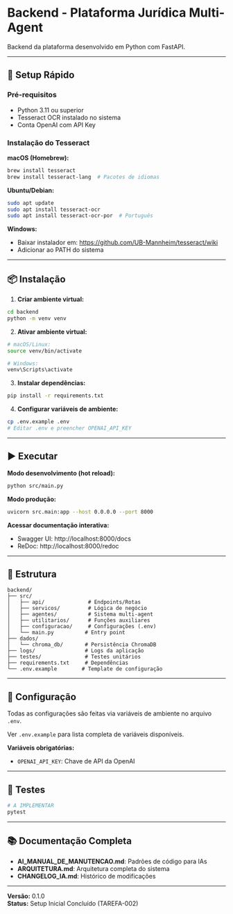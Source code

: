 # Backend - Plataforma Jurídica Multi-Agent

Backend da plataforma desenvolvido em Python com FastAPI.

---

## 🚀 Setup Rápido

### Pré-requisitos

- Python 3.11 ou superior
- Tesseract OCR instalado no sistema
- Conta OpenAI com API Key

### Instalação do Tesseract

**macOS (Homebrew):**
```bash
brew install tesseract
brew install tesseract-lang  # Pacotes de idiomas
```

**Ubuntu/Debian:**
```bash
sudo apt update
sudo apt install tesseract-ocr
sudo apt install tesseract-ocr-por  # Português
```

**Windows:**
- Baixar instalador em: https://github.com/UB-Mannheim/tesseract/wiki
- Adicionar ao PATH do sistema

---

## 📦 Instalação

1. **Criar ambiente virtual:**
```bash
cd backend
python -m venv venv
```

2. **Ativar ambiente virtual:**
```bash
# macOS/Linux:
source venv/bin/activate

# Windows:
venv\Scripts\activate
```

3. **Instalar dependências:**
```bash
pip install -r requirements.txt
```

4. **Configurar variáveis de ambiente:**
```bash
cp .env.example .env
# Editar .env e preencher OPENAI_API_KEY
```

---

## ▶️ Executar

**Modo desenvolvimento (hot reload):**
```bash
python src/main.py
```

**Modo produção:**
```bash
uvicorn src.main:app --host 0.0.0.0 --port 8000
```

**Acessar documentação interativa:**
- Swagger UI: http://localhost:8000/docs
- ReDoc: http://localhost:8000/redoc

---

## 📁 Estrutura

```
backend/
├── src/
│   ├── api/              # Endpoints/Rotas
│   ├── servicos/         # Lógica de negócio
│   ├── agentes/          # Sistema multi-agent
│   ├── utilitarios/      # Funções auxiliares
│   ├── configuracao/     # Configurações (.env)
│   └── main.py          # Entry point
├── dados/
│   └── chroma_db/       # Persistência ChromaDB
├── logs/                # Logs da aplicação
├── testes/              # Testes unitários
├── requirements.txt     # Dependências
└── .env.example        # Template de configuração
```

---

## 🔧 Configuração

Todas as configurações são feitas via variáveis de ambiente no arquivo `.env`.

Ver `.env.example` para lista completa de variáveis disponíveis.

**Variáveis obrigatórias:**
- `OPENAI_API_KEY`: Chave de API da OpenAI

---

## 🧪 Testes

```bash
# A IMPLEMENTAR
pytest
```

---

## 📚 Documentação Completa

- **AI_MANUAL_DE_MANUTENCAO.md**: Padrões de código para IAs
- **ARQUITETURA.md**: Arquitetura completa do sistema
- **CHANGELOG_IA.md**: Histórico de modificações

---

**Versão:** 0.1.0  
**Status:** Setup Inicial Concluído (TAREFA-002)
